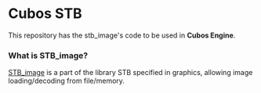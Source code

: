 # Cubos STB

This repository has the stb_image's code to be used in **Cubos Engine**.


### What is STB_image?
[STB_image](https://github.com/nothings/stb/blob/master/stb_image.h) is a part of the library STB specified in graphics, allowing image loading/decoding from file/memory.


